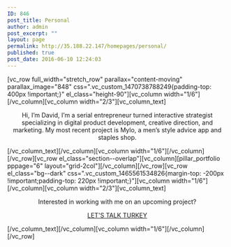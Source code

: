 ```yaml
---
ID: 846
post_title: Personal
author: admin
post_excerpt: ""
layout: page
permalink: http://35.188.22.147/homepages/personal/
published: true
post_date: 2016-06-10 12:24:03
---
```

[vc_row full_width="stretch_row" parallax="content-moving" parallax_image="848" css=".vc_custom_1470738788249{padding-top: 400px !important;}" el_class="height-90"][vc_column width="1/6"][/vc_column][vc_column width="2/3"][vc_column_text]
<p class="lead" style="text-align: center;">Hi, I’m David, I’m a serial entrepreneur turned interactive strategist specializing in digital product development, creative direction, and marketing. My most recent project is Mylo, a men’s style advice app and staples shop.</p>
[/vc_column_text][/vc_column][vc_column width="1/6"][/vc_column][/vc_row][vc_row el_class="section--overlap"][vc_column][pillar_portfolio pppage="6" layout="grid-2col"][/vc_column][/vc_row][vc_row el_class="bg--dark" css=".vc_custom_1465561534826{margin-top: -200px !important;padding-top: 220px !important;}"][vc_column width="1/6"][/vc_column][vc_column width="2/3"][vc_column_text]
<p class="lead" style="text-align: center;">Interested in working with me on an upcoming project?</p>
<p style="text-align: center;"><a class="btn btn--primary" href="/pages/contact-simple/"><span class="btn__text">LET'S TALK TURKEY</span></a></p>
[/vc_column_text][/vc_column][vc_column width="1/6"][/vc_column][/vc_row]